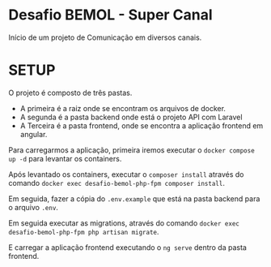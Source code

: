 # Desafio BEMOL - Super Canal
Início de um projeto de Comunicação em diversos canais.

# SETUP
O projeto é composto de três pastas.

- A primeira é a raiz onde se encontram os arquivos de docker.
- A segunda é a pasta backend onde está o projeto API com Laravel
- A Terceira é a pasta frontend, onde se encontra a aplicação frontend em angular.

Para carregarmos a aplicação, primeira iremos executar o `docker compose up -d` para levantar os containers.

Após levantado os containers, executar o `composer install` através do comando `docker exec desafio-bemol-php-fpm composer install`.

Em seguida, fazer a cópia do `.env.example` que está na pasta backend para o arquivo `.env`.

Em seguida executar as migrations, através do comando `docker exec desafio-bemol-php-fpm php artisan migrate`.

E carregar a aplicação frontend executando o `ng serve` dentro da pasta frontend.

